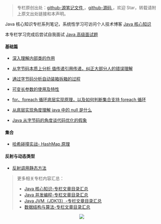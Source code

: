 > 专栏原创出处：[github-源笔记文件 ](https://github.com/GourdErwa/review-notes/tree/master/language/java-core) ，[github-源码 ](https://github.com/GourdErwa/java-advanced/tree/master/java-core)，欢迎 Star，转载请附上原文出处链接和本声明。

Java 核心知识专栏系列笔记，系统性学习可访问个人技术博客 [Java 核心知识 ](https://review-notes.top/language/java-core/)

本专栏学习完成后尝试自我面试 [Java 高级面试题 ](https://gourderwa.blog.csdn.net/article/details/104042317)

#### 基础篇
- [深入理解内部类的作用](https://gourderwa.blog.csdn.net/article/details/103972092)

- [从字节码本质上分析 值传递引用传递，纠正大部分人的错误理解](https://gourderwa.blog.csdn.net/article/details/104031747)

- [通过字节码分析自动装箱拆箱的过程](https://gourderwa.blog.csdn.net/article/details/104032704)

- [可变长参数的使用及特性](https://gourderwa.blog.csdn.net/article/details/104038402)

- [for、foreach 循环底层实现原理，以及如何判断集合支持 foreach 循环](https://gourderwa.blog.csdn.net/article/details/104052708)

- [从底层实现角度理解 java 中的 null 是什么](https://gourderwa.blog.csdn.net/article/details/104054226)

- [Java 从字节码的角度谈代码优化的假象](https://gourderwa.blog.csdn.net/article/details/104402469)

#### 集合
- [哈希碰撞实战- HashMap 原理](https://blog.csdn.net/xiaohulunb/article/details/103809321)

#### 反射与动态类型
- [反射调用静态方法](https://blog.csdn.net/xiaohulunb/article/details/104020384)

> 更多相关专栏内容汇总：
>- [Java 核心知识-专栏文章目录汇总 ](https://gourderwa.blog.csdn.net/article/details/104020339)
>- [Java 并发编程-专栏文章目录汇总 ](https://blog.csdn.net/xiaohulunb/article/details/103594468)
>- [Java JVM（JDK13）-专栏文章目录汇总 ](https://blog.csdn.net/xiaohulunb/article/details/103828570)
>- [数据结构与算法-专栏文章目录汇总 ](https://blog.csdn.net/xiaohulunb/article/details/104368031)

<div align="center">
    <img src="https://blog-review-notes.oss-cn-beijing.aliyuncs.com/gourderwa.footer.jpeg">
</div>